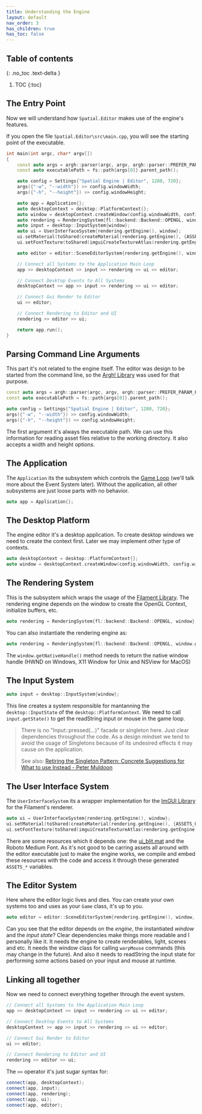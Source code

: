 ```yaml
---
title: Understanding the Engine
layout: default
nav_order: 3
has_children: true
has_toc: false
---
```


## Table of contents
{: .no_toc .text-delta }

1. TOC
{:toc}

## The Entry Point

Now we will understand how `Spatial.Editor` makes use of the engine's features.

If you open the file `Spatial.Editor\src\main.cpp`, you will see the starting point of the executable.
```cpp
int main(int argc, char* argv[])
{
    const auto args = argh::parser(argc, argv, argh::parser::PREFER_PARAM_FOR_UNREG_OPTION);
    const auto executablePath = fs::path{args[0]}.parent_path();

    auto config = Settings{"Spatial Engine | Editor", 1280, 720};
    args({"-w", "--width"}) >> config.windowWidth;
    args({"-h", "--height"}) >> config.windowHeight;

    auto app = Application{};
    auto desktopContext = desktop::PlatformContext{};
    auto window = desktopContext.createWindow(config.windowWidth, config.windowHeight, config.windowTitle);
    auto rendering = RenderingSystem{fl::backend::Backend::OPENGL, window};
    auto input = desktop::InputSystem{window};
    auto ui = UserInterfaceSystem{rendering.getEngine(), window};
    ui.setMaterial(toShared(createMaterial(rendering.getEngine(), {ASSETS_UI_BLIT_FILAMAT, ASSETS_UI_BLIT_FILAMAT_SIZE})));
    ui.setFontTexture(toShared(imguiCreateTextureAtlas(rendering.getEngine(), {ASSETS_ROBOTO_MEDIUM_TTF, ASSETS_ROBOTO_MEDIUM_TTF_SIZE})));

    auto editor = editor::SceneEditorSystem{rendering.getEngine(), window, input.getState()};

    // Connect all Systems to the Application Main Loop
    app >> desktopContext >> input >> rendering >> ui >> editor;

    // Connect Desktop Events to All Systems
    desktopContext >> app >> input >> rendering >> ui >> editor;

    // Connect Gui Render to Editor
    ui >> editor;

    // Connect Rendering to Editor and UI
    rendering >> editor >> ui;

    return app.run();
}
```

## Parsing Command Line Arguments
This part it's not related to the engine itself. The editor was design to be started from the command line, so the [Argh! Library](https://github.com/adishavit/argh) was used for that purpose.
```cpp
const auto args = argh::parser(argc, argv, argh::parser::PREFER_PARAM_FOR_UNREG_OPTION);
const auto executablePath = fs::path{args[0]}.parent_path();

auto config = Settings{"Spatial Engine | Editor", 1280, 720};
args({"-w", "--width"}) >> config.windowWidth;
args({"-h", "--height"}) >> config.windowHeight;
```
The first argument it's always the executable path. We can use this information for reading asset files relative to the working directory.
It also accepts a width and height options.

## The Application

The `Application` its the subsystem which controls the [Game Loop](https://gameprogrammingpatterns.com/game-loop.html#take-a-little-nap) (we'll talk more about the Event System later). Without the application, all other subsystems are just loose parts with no behavior.

```cpp
auto app = Application{};
```

## The Desktop Platform

The engine editor it's a desktop application. To create desktop windows we need to create the context first. Later we may implement other type of contexts.

```cpp
auto desktopContext = desktop::PlatformContext{};
auto window = desktopContext.createWindow(config.windowWidth, config.windowHeight, config.windowTitle);
```

## The Rendering System
This is the subsystem which wraps the usage of the [Filament Library](https://github.com/google/filament). The rendering engine depends on the window to create the OpenGL Context, initialize buffers, etc.

```cpp
auto rendering = RenderingSystem{fl::backend::Backend::OPENGL, window};
```

You can also instantiate the rendering engine as:
```cpp
auto rendering = RenderingSystem{fl::backend::Backend::OPENGL, window.getNativeHandle()};
```
The `window.getNativeHandle()` method needs to return the native window handle (HWND on Windows, X11 Window for Unix and NSView for MacOS)


## The Input System
```cpp
auto input = desktop::InputSystem{window};
```

This line creates a system responsible for mantanning the `desktop::InputState` of the `desktop::PlatformContext`.
We need to call `input.getState()` to get the readString input or mouse in the game loop. 

> There is no "Input::pressed(...)" facade or singleton here. Just clear dependencies throughout the code. 
> As a design mindset we tend to avoid the usage of Singletons because of its undesired effects it may cause on the application. 
>
> See also: [Retiring the Singleton Pattern: Concrete Suggestions for What to use Instead - Peter Muldoon](https://www.youtube.com/watch?v=K5c7uvWe_hw)


## The User Interface System
The `UserInterfaceSystem` its a wrapper implementation for the [ImGUI Library](https://github.com/ocornut/imgui) for the Filament's renderer.

```cpp
auto ui = UserInterfaceSystem{rendering.getEngine(), window};
ui.setMaterial(toShared(createMaterial(rendering.getEngine(), {ASSETS_UI_BLIT_FILAMAT, ASSETS_UI_BLIT_FILAMAT_SIZE})));
ui.setFontTexture(toShared(imguiCreateTextureAtlas(rendering.getEngine(), {ASSETS_ROBOTO_MEDIUM_TTF, ASSETS_ROBOTO_MEDIUM_TTF_SIZE})));
```

There are some resources which it depends one: the [ui_blit.mat](https://github.com/luizgabriel/Spatial.Engine/blob/cc6096997b3546c87d4cc45d33a69b275f1dd828/Spatial.Editor/assets/materials/ui_blit.mat#L23) and the Roboto Medium Font. As it's not good to be carring assets all around with the editor executable just to make the engine works, we compile and embed these resources with the code and access it through these generated `ASSETS_*` variables.

## The Editor System

Here where the editor logic lives and dies. You can create your own systems too and uses as your `Game` class, it's up to you.
```cpp
auto editor = editor::SceneEditorSystem{rendering.getEngine(), window, input.getState()};
```

Can you see that the editor depends on the _engine_, the instantiated _window_ and the _input state_? Clear dependencies make things more readable and I personally like it. It needs the engine to create renderables, light, scenes and etc. It needs the window class for calling `warpMouse` commands (this may change in the future). And also it needs to readString the input state for performing some actions based on your input and mouse at runtime.

## Linking all together

Now we need to connect everything together through the event system. 
```cpp
// Connect all Systems to the Application Main Loop
app >> desktopContext >> input >> rendering >> ui >> editor;

// Connect Desktop Events to All Systems
desktopContext >> app >> input >> rendering >> ui >> editor;

// Connect Gui Render to Editor
ui >> editor;

// Connect Rendering to Editor and UI
rendering >> editor >> ui;
```

The `>>` operator it's just sugar syntax for:
```cpp
connect(app, desktopContext);
connect(app, input);
connect(app, rendering);
connect(app, ui);
connect(app, editor);
```

